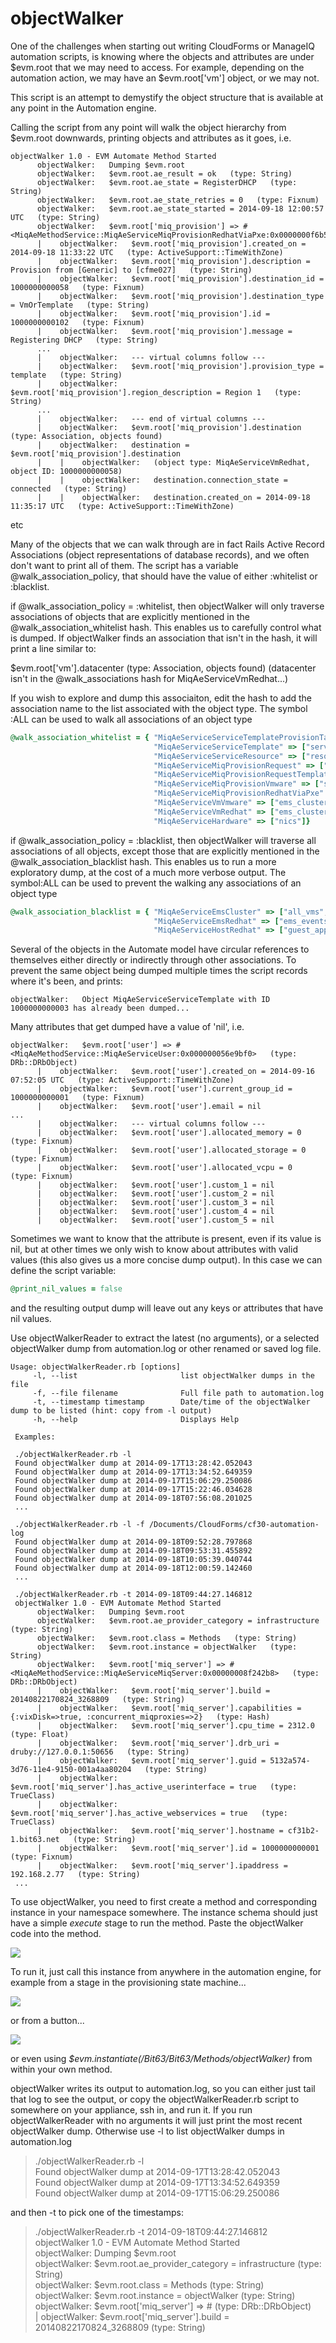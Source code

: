 objectWalker
============

One of the challenges when starting out writing CloudForms or ManageIQ automation scripts, is knowing where the objects and attributes are under $evm.root that we may need to access. For example, depending on the automation action, we may have an $evm.root['vm'] object, or we may not.

This script is an attempt to demystify the object structure that is available at any point in the Automation engine.

Calling the script from any point will walk the object hierarchy from $evm.root downwards, printing objects and attributes
as it goes, i.e.


```
objectWalker 1.0 - EVM Automate Method Started  
      objectWalker:   Dumping $evm.root  
      objectWalker:   $evm.root.ae_result = ok   (type: String)  
      objectWalker:   $evm.root.ae_state = RegisterDHCP   (type: String)  
      objectWalker:   $evm.root.ae_state_retries = 0   (type: Fixnum)  
      objectWalker:   $evm.root.ae_state_started = 2014-09-18 12:00:57 UTC   (type: String)  
      objectWalker:   $evm.root['miq_provision'] => #<MiqAeMethodService::MiqAeServiceMiqProvisionRedhatViaPxe:0x0000000f6b5d78>
      |    objectWalker:   $evm.root['miq_provision'].created_on = 2014-09-18 11:33:22 UTC   (type: ActiveSupport::TimeWithZone)
      |    objectWalker:   $evm.root['miq_provision'].description = Provision from [Generic] to [cfme027]   (type: String)  
      |    objectWalker:   $evm.root['miq_provision'].destination_id = 1000000000058   (type: Fixnum)  
      |    objectWalker:   $evm.root['miq_provision'].destination_type = VmOrTemplate   (type: String)  
      |    objectWalker:   $evm.root['miq_provision'].id = 1000000000102   (type: Fixnum)  
      |    objectWalker:   $evm.root['miq_provision'].message = Registering DHCP   (type: String)
      ...  
      |    objectWalker:   --- virtual columns follow ---  
      |    objectWalker:   $evm.root['miq_provision'].provision_type = template   (type: String)  
      |    objectWalker:   $evm.root['miq_provision'].region_description = Region 1   (type: String)  
      ...  
      |    objectWalker:   --- end of virtual columns ---  
      |    objectWalker:   $evm.root['miq_provision'].destination (type: Association, objects found)  
      |    objectWalker:   destination = $evm.root['miq_provision'].destination  
      |    |    objectWalker:   (object type: MiqAeServiceVmRedhat, object ID: 1000000000058)  
      |    |    objectWalker:   destination.connection_state = connected   (type: String)  
      |    |    objectWalker:   destination.created_on = 2014-09-18 11:35:17 UTC   (type: ActiveSupport::TimeWithZone)  
```
  etc

Many of the objects that we can walk through are in fact Rails Active Record Associations (object representations of database
records), and we often don't want to print all of them. The script has a variable @walk_association_policy, that should have
the value of either :whitelist or :blacklist.

if @walk_association_policy = :whitelist, then objectWalker will only traverse associations of objects that are explicitly
mentioned in the @walk_association_whitelist hash. This enables us to carefully control what is dumped. If objectWalker finds
an association that isn't in the hash, it will print a line similar to:

$evm.root['vm'].datacenter (type: Association, objects found)
   (datacenter isn't in the @walk_associations hash for MiqAeServiceVmRedhat...)

If you wish to explore and dump this associaiton, edit the hash to add the association name to the list associated with the
object type. The symbol :ALL can be used to walk all associations of an object type

```ruby
@walk_association_whitelist = { "MiqAeServiceServiceTemplateProvisionTask" => ["source", "destination", "miq_request"],
                                "MiqAeServiceServiceTemplate" => ["service_resources"],
                                "MiqAeServiceServiceResource" => ["resource", "service_template"],
                                "MiqAeServiceMiqProvisionRequest" => ["miq_request", "miq_request_tasks"],
                                "MiqAeServiceMiqProvisionRequestTemplate" => ["miq_request", "miq_request_tasks"],
                                "MiqAeServiceMiqProvisionVmware" => ["source", "destination", "miq_provision_request"],
                                "MiqAeServiceMiqProvisionRedhatViaPxe" => [:ALL],
                                "MiqAeServiceVmVmware" => ["ems_cluster", "storage", "service", "hardware"],
                                "MiqAeServiceVmRedhat" => ["ems_cluster", "storage", "service", "hardware"],
                                "MiqAeServiceHardware" => ["nics"]}
```

if @walk_association_policy = :blacklist, then objectWalker will traverse all associations of all objects, except those that
are explicitly mentioned in the @walk_association_blacklist hash. This enables us to run a more exploratory dump, at the
cost of a much more verbose output. The symbol:ALL can be used to prevent the walking any associations of an object type

```ruby
@walk_association_blacklist = { "MiqAeServiceEmsCluster" => ["all_vms", "vms", "ems_events"],
                                "MiqAeServiceEmsRedhat" => ["ems_events"],
                                "MiqAeServiceHostRedhat" => ["guest_applications", "ems_events"]}
```


Several of the objects in the Automate model have circular references to themselves either directly or indirectly through
other associations. To prevent the same object being dumped multiple times the script records where it's been, and prints:

```
objectWalker:   Object MiqAeServiceServiceTemplate with ID 1000000000003 has already been dumped...
```

Many attributes that get dumped have a value of 'nil', i.e.

```
objectWalker:   $evm.root['user'] => #<MiqAeMethodService::MiqAeServiceUser:0x000000056e9bf0>   (type: DRb::DRbObject)  
      |    objectWalker:   $evm.root['user'].created_on = 2014-09-16 07:52:05 UTC   (type: ActiveSupport::TimeWithZone)  
      |    objectWalker:   $evm.root['user'].current_group_id = 1000000000001   (type: Fixnum)  
      |    objectWalker:   $evm.root['user'].email = nil  
...  
      |    objectWalker:   --- virtual columns follow ---  
      |    objectWalker:   $evm.root['user'].allocated_memory = 0   (type: Fixnum)  
      |    objectWalker:   $evm.root['user'].allocated_storage = 0   (type: Fixnum)  
      |    objectWalker:   $evm.root['user'].allocated_vcpu = 0   (type: Fixnum)  
      |    objectWalker:   $evm.root['user'].custom_1 = nil  
      |    objectWalker:   $evm.root['user'].custom_2 = nil  
      |    objectWalker:   $evm.root['user'].custom_3 = nil  
      |    objectWalker:   $evm.root['user'].custom_4 = nil  
      |    objectWalker:   $evm.root['user'].custom_5 = nil  
```

Sometimes we want to know that the attribute is present, even if its value is nil, but at other times we only wish to know
about attributes with valid values (this also gives us a more concise dump output). In this case we can define the script
variable:

```ruby
@print_nil_values = false
```

and the resulting output dump will leave out any keys or attributes that have nil values.

Use objectWalkerReader to extract the latest (no arguments), or a selected objectWalker dump from automation.log or other
renamed or saved log file.

```
Usage: objectWalkerReader.rb [options]
     -l, --list                       list objectWalker dumps in the file
     -f, --file filename              Full file path to automation.log
     -t, --timestamp timestamp        Date/time of the objectWalker dump to be listed (hint: copy from -l output)
     -h, --help                       Displays Help

 Examples:

 ./objectWalkerReader.rb -l
 Found objectWalker dump at 2014-09-17T13:28:42.052043
 Found objectWalker dump at 2014-09-17T13:34:52.649359
 Found objectWalker dump at 2014-09-17T15:06:29.250086
 Found objectWalker dump at 2014-09-17T15:22:46.034628
 Found objectWalker dump at 2014-09-18T07:56:08.201025
 ...

 ./objectWalkerReader.rb -l -f /Documents/CloudForms/cf30-automation-log
 Found objectWalker dump at 2014-09-18T09:52:28.797868
 Found objectWalker dump at 2014-09-18T09:53:31.455892
 Found objectWalker dump at 2014-09-18T10:05:39.040744
 Found objectWalker dump at 2014-09-18T12:00:59.142460
 ...

 ./objectWalkerReader.rb -t 2014-09-18T09:44:27.146812
 objectWalker 1.0 - EVM Automate Method Started
      objectWalker:   Dumping $evm.root
      objectWalker:   $evm.root.ae_provider_category = infrastructure   (type: String)
      objectWalker:   $evm.root.class = Methods   (type: String)
      objectWalker:   $evm.root.instance = objectWalker   (type: String)
      objectWalker:   $evm.root['miq_server'] => # <MiqAeMethodService::MiqAeServiceMiqServer:0x00000008f242b8>   (type: DRb::DRbObject)
      |    objectWalker:   $evm.root['miq_server'].build = 20140822170824_3268809   (type: String)
      |    objectWalker:   $evm.root['miq_server'].capabilities = {:vixDisk=>true, :concurrent_miqproxies=>2}   (type: Hash)
      |    objectWalker:   $evm.root['miq_server'].cpu_time = 2312.0   (type: Float)
      |    objectWalker:   $evm.root['miq_server'].drb_uri = druby://127.0.0.1:50656   (type: String)
      |    objectWalker:   $evm.root['miq_server'].guid = 5132a574-3d76-11e4-9150-001a4aa80204   (type: String)
      |    objectWalker:   $evm.root['miq_server'].has_active_userinterface = true   (type: TrueClass)
      |    objectWalker:   $evm.root['miq_server'].has_active_webservices = true   (type: TrueClass)
      |    objectWalker:   $evm.root['miq_server'].hostname = cf31b2-1.bit63.net   (type: String)
      |    objectWalker:   $evm.root['miq_server'].id = 1000000000001   (type: Fixnum)
      |    objectWalker:   $evm.root['miq_server'].ipaddress = 192.168.2.77   (type: String)
 ...
```

To use objectWalker, you need to first create a method and corresponding
instance in your namespace somewhere. The instance schema should just
have a simple *execute* stage to run the method. Paste the objectWalker
code into the method.

![](images/8a3d6b585f96764c.jpg)

To run it, just call this instance from anywhere in the automation
engine, for example from a stage in the provisioning state machine...


![](images/ow_screenshot_2.jpg)


or from a button...


![](images/ow_screenshot_3.jpg)


or even using *\$evm.instantiate(/Bit63/Bit63/Methods/objectWalker)*
from within your own method.

objectWalker writes its output to automation.log, so you can either just
tail that log to see the output, or copy the objectWalkerReader.rb
script to somewhere on your appliance, ssh in, and run it. If you run
objectWalkerReader with no arguments it will just print the most recent
objectWalker dump. Otherwise use -l to list objectWalker dumps in
automation.log

> ./objectWalkerReader.rb -l\
> Found objectWalker dump at 2014-09-17T13:28:42.052043\
> Found objectWalker dump at 2014-09-17T13:34:52.649359\
> Found objectWalker dump at 2014-09-17T15:06:29.250086

and then -t to pick one of the timestamps:

> ./objectWalkerReader.rb -t 2014-09-18T09:44:27.146812\
> objectWalker 1.0 - EVM Automate Method Started\
>  objectWalker: Dumping \$evm.root\
>  objectWalker: \$evm.root.ae\_provider\_category = infrastructure
> (type: String)\
>  objectWalker: \$evm.root.class = Methods (type: String)\
>  objectWalker: \$evm.root.instance = objectWalker (type: String)\
>  objectWalker: \$evm.root['miq\_server'] =\> \# (type:
> DRb::DRbObject)\
>  | objectWalker: \$evm.root['miq\_server'].build =
> 20140822170824\_3268809 (type: String)
